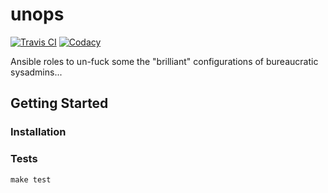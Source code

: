# unops

[![Travis CI](https://img.shields.io/travis/artur-sak13/unops.svg?style=for-the-badge)](https://travis-ci.org/artur-sak13/unops)
[![Codacy](https://img.shields.io/codacy/grade/ef0eff7cf3de45d78d065b90504892f5.svg?style=for-the-badge)](https://app.codacy.com/app/artur-sak13/unops)

Ansible roles to un-fuck some the "brilliant" configurations of bureaucratic sysadmins...

## Getting Started

### Installation

### Tests

```console
make test
```